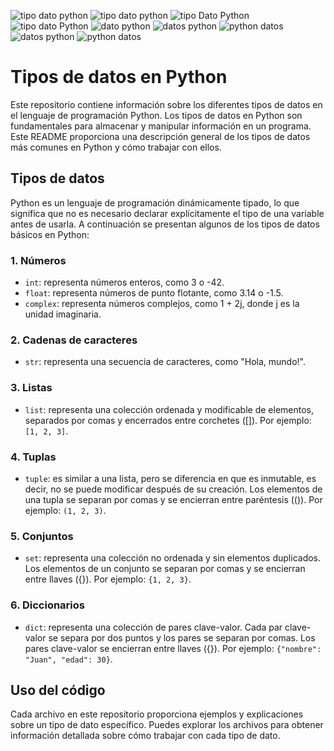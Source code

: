 ![tipo dato python](https://github.com/sergiecode/python-tipos-datos-tutorial/blob/master/1.png?raw=true)
![tipo dato python](https://github.com/sergiecode/python-tipos-datos-tutorial/blob/master/2.png?raw=true)
![tipo Dato Python](https://github.com/sergiecode/python-tipos-datos-tutorial/blob/master/3.png?raw=true)
![tipo dato Python](https://github.com/sergiecode/python-tipos-datos-tutorial/blob/master/4.png?raw=true)
![dato python](https://github.com/sergiecode/python-tipos-datos-tutorial/blob/master/4.png?raw=true)
![datos python](https://github.com/sergiecode/python-tipos-datos-tutorial/blob/master/5.png?raw=true)
![python datos](https://github.com/sergiecode/python-tipos-datos-tutorial/blob/master/6.png?raw=true)
![datos python](https://github.com/sergiecode/python-tipos-datos-tutorial/blob/master/7.png?raw=true)
![python datos](https://github.com/sergiecode/python-tipos-datos-tutorial/blob/master/8.png?raw=true)


# Tipos de datos en Python

Este repositorio contiene información sobre los diferentes tipos de datos en el lenguaje de programación Python. Los tipos de datos en Python son fundamentales para almacenar y manipular información en un programa. Este README proporciona una descripción general de los tipos de datos más comunes en Python y cómo trabajar con ellos.

## Tipos de datos

Python es un lenguaje de programación dinámicamente tipado, lo que significa que no es necesario declarar explícitamente el tipo de una variable antes de usarla. A continuación se presentan algunos de los tipos de datos básicos en Python:

### 1. Números

-   `int`: representa números enteros, como 3 o -42.
-   `float`: representa números de punto flotante, como 3.14 o -1.5.
-   `complex`: representa números complejos, como 1 + 2j, donde j es la unidad imaginaria.

### 2. Cadenas de caracteres

-   `str`: representa una secuencia de caracteres, como "Hola, mundo!".

### 3. Listas

-   `list`: representa una colección ordenada y modificable de elementos, separados por comas y encerrados entre corchetes ([]). Por ejemplo: `[1, 2, 3]`.

### 4. Tuplas

-   `tuple`: es similar a una lista, pero se diferencia en que es inmutable, es decir, no se puede modificar después de su creación. Los elementos de una tupla se separan por comas y se encierran entre paréntesis (()). Por ejemplo: `(1, 2, 3)`.

### 5. Conjuntos

-   `set`: representa una colección no ordenada y sin elementos duplicados. Los elementos de un conjunto se separan por comas y se encierran entre llaves ({}). Por ejemplo: `{1, 2, 3}`.

### 6. Diccionarios

-   `dict`: representa una colección de pares clave-valor. Cada par clave-valor se separa por dos puntos y los pares se separan por comas. Los pares clave-valor se encierran entre llaves ({}). Por ejemplo: `{"nombre": "Juan", "edad": 30}`.

## Uso del código

Cada archivo en este repositorio proporciona ejemplos y explicaciones sobre un tipo de dato específico. Puedes explorar los archivos para obtener información detallada sobre cómo trabajar con cada tipo de dato.
